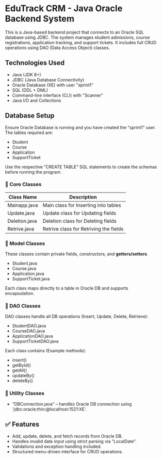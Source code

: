# EduTrack CRM - Java Oracle Backend System

This is a Java-based backend project that connects to an Oracle SQL database using JDBC. The system manages student admissions, course registrations, application tracking, and support tickets. It includes full CRUD operations using DAO (Data Access Object) classes.

## Technologies Used
- Java (JDK 8+)
- JDBC (Java Database Connectivity)
- Oracle Database (XE) with user "sprint1"
- SQL (DDL + DML)
- Command-line interface (CLI) with "Scanner"
- Java I/O and Collections

## Database Setup
Ensure Oracle Database is running and you have created the "sprint1" user. The tables required are:

  -   Student
  -   Course
  -   Application
  -   SupportTicket

Use the respective "CREATE TABLE" SQL statements to create the schemas before running the program.

### 📁 Core Classes
| Class Name      | Description                            |
|-----------------|----------------------------------------|
|  Mainapp.java   | Main class for Inserting into tables   | 
|  Update.java    | Update class for Updating fields       |
|  Deletion.java  | Deletion class for Deleting fields     |
|  Retrive.java   | Retrive class for Retriving the fields |

### 📁 Model Classes
These classes contain private fields, constructors, and **getters/setters**.

-  Student.java
-  Course.java  
-  Application.java  
-  SupportTicket.java 

Each class maps directly to a table in Oracle DB and supports encapsulation.

### 📁 DAO Classes
DAO classes handle all DB operations (Insert, Update, Delete, Retrieve):

-  StudentDAO.java  
-  CourseDAO.java  
-  ApplicationDAO.java
-  SupportTicketDAO.java

Each class contains (Example methods):
-  insert<Class>()
-  get<Class>ById()
-  getAll<Class>()
-  update<Class>By<Field>()
-  delete<Class>By<Field>()

### 📁 Utility Classes
- "DBConnection.java" – handles Oracle DB connection using 'jdbc:oracle:thin:@localhost:1521:XE'.

## ✅ Features
- Add, update, delete, and fetch records from Oracle DB.
- Handles invalid date input using strict parsing via "LocalDate".
- Validations and exception handling included.
- Structured menu-driven interface for CRUD operations.
